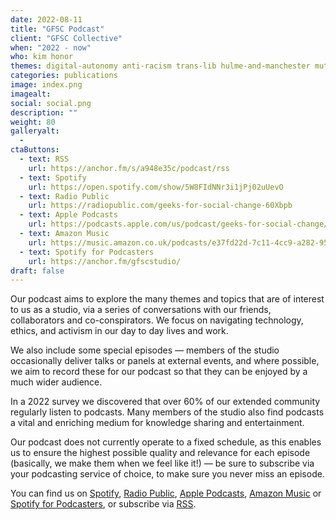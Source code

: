 ```yaml
---
date: 2022-08-11
title: "GFSC Podcast"
client: "GFSC Collective"
when: "2022 - now"
who: kim honor 
themes: digital-autonomy anti-racism trans-lib hulme-and-manchester mutual-aid
categories: publications
image: index.png
imagealt: 
social: social.png
description: ""
weight: 80
galleryalt:
  - 
ctaButtons:
  - text: RSS 
    url: https://anchor.fm/s/a948e35c/podcast/rss
  - text: Spotify
    url: https://open.spotify.com/show/5W8FIdNNr3i1jPj02uUevO
  - text: Radio Public 
    url: https://radiopublic.com/geeks-for-social-change-60Xbpb
  - text: Apple Podcasts 
    url: https://podcasts.apple.com/us/podcast/geeks-for-social-change/id1639344512
  - text: Amazon Music
    url: https://music.amazon.co.uk/podcasts/e37fd22d-7c11-4cc9-a282-951cc205733c/geeks-for-social-change
  - text: Spotify for Podcasters
    url: https://anchor.fm/gfscstudio/
draft: false
---
```

Our podcast aims to explore the many themes and topics that are of interest to us as a studio, via a series of conversations with our friends, collaborators and co-conspirators. We focus on navigating technology, ethics, and activism in our day to day lives and work.

We also include some special episodes — members of the studio occasionally deliver talks or panels at external events, and where possible, we aim to record these for our podcast so that they can be enjoyed by a much wider audience. 

In a 2022 survey we discovered that over 60% of our extended community regularly listen to podcasts. Many members of the studio also find podcasts a vital and enriching medium for knowledge sharing and entertainment. 

Our podcast does not currently operate to a fixed schedule, as this enables us to ensure the highest possible quality and relevance for each episode (basically, we make them when we feel like it!) — be sure to subscribe via your podcasting service of choice, to make sure you never miss an episode.

You can find us on [Spotify](https://open.spotify.com/show/5W8FIdNNr3i1jPj02uUevO), [Radio Public](https://radiopublic.com/geeks-for-social-change-60Xbpb), [Apple Podcasts](https://podcasts.apple.com/us/podcast/geeks-for-social-change/id1639344512), [Amazon Music](https://music.amazon.co.uk/podcasts/e37fd22d-7c11-4cc9-a282-951cc205733c/geeks-for-social-change) or [Spotify for Podcasters](https://anchor.fm/gfscstudio/), or subscribe via [RSS](https://anchor.fm/s/a948e35c/podcast/rss).